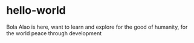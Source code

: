 # hello-world
Bola Alao is here, want to learn and explore for the good of humanity, for the world peace through development 
